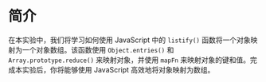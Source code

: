 # 简介

在本实验中，我们将学习如何使用 JavaScript 中的 `listify()` 函数将一个对象映射为一个对象数组。该函数使用 `Object.entries()` 和 `Array.prototype.reduce()` 来映射对象，并使用 `mapFn` 来映射对象的键和值。完成本实验后，你将能够使用 JavaScript 高效地将对象映射为数组。
